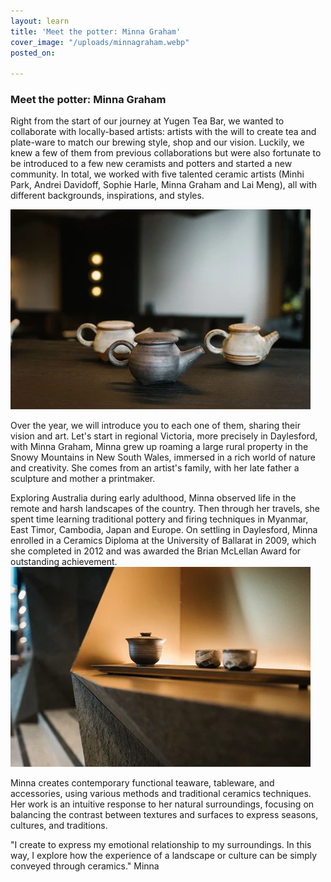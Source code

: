 ```yaml
---
layout: learn
title: 'Meet the potter: Minna Graham'
cover_image: "/uploads/minnagraham.webp"
posted_on: 

---
```

### **Meet the potter: Minna Graham**

Right from the start of our journey at Yugen Tea Bar, we wanted to collaborate with locally-based artists: artists with the will to create tea and plate-ware to match our brewing style, shop and our vision. Luckily, we knew a few of them from previous collaborations but were also fortunate to be introduced to a few new ceramists and potters and started a new community. In total, we worked with five talented ceramic artists (Minhi Park, Andrei Davidoff, Sophie Harle, Minna Graham and Lai Meng), all with different backgrounds, inspirations, and styles.

![](/uploads/minna-graham-1st.webp)

Over the year, we will introduce you to each one of them, sharing their vision and art. Let's start in regional Victoria, more precisely in Daylesford, with Minna Graham, Minna grew up roaming a large rural property in the Snowy Mountains in New South Wales, immersed in a rich world of nature and creativity. She comes from an artist's family, with her late father a sculpture and mother a printmaker.

Exploring Australia during early adulthood, Minna observed life in the remote and harsh landscapes of the country. Then through her travels, she spent time learning traditional pottery and firing techniques in Myanmar, East Timor, Cambodia, Japan and Europe. On settling in Daylesford, Minna enrolled in a Ceramics Diploma at the University of Ballarat in 2009, which she completed in 2012 and was awarded the Brian McLellan Award for outstanding achievement.![](/uploads/minna-graham-2nd.webp)

Minna creates contemporary functional teaware, tableware, and accessories, using various methods and traditional ceramics techniques. Her work is an intuitive response to her natural surroundings, focusing on balancing the contrast between textures and surfaces to express seasons, cultures, and traditions.

"I create to express my emotional relationship to my surroundings. In this way, I explore how the experience of a landscape or culture can be simply conveyed through ceramics." Minna
